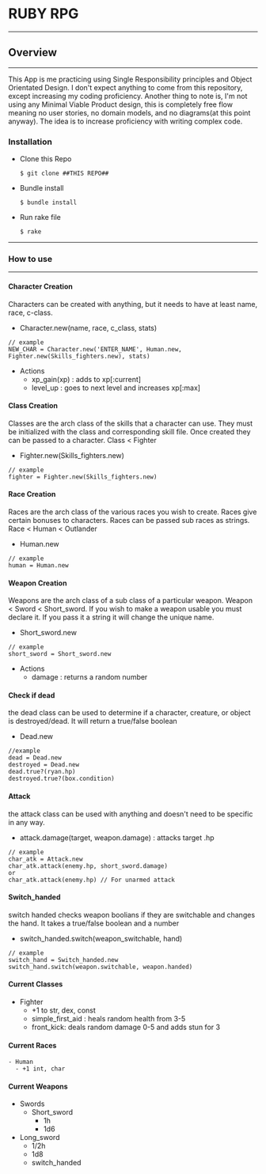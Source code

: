 # RUBY RPG
-----------

## Overview
---
This App is me practicing using Single Responsibility principles and Object Orientated Design. I don't expect anything to come from this repository, except increasing my coding proficiency.
Another thing to note is, I'm not using any Minimal Viable Product
design, this is completely free flow meaning no user stories, no
domain models, and no diagrams(at this point anyway). The idea is to increase proficiency with writing complex code.

### Installation

* Clone this Repo
  ````
  $ git clone ##THIS REPO##
  ````
* Bundle install
  ````
  $ bundle install
  ````
* Run rake file
  ````
  $ rake
  ````
--------------
  ### How to use
---------
#### Character Creation
  Characters can be created with anything, but it needs to have at least name, race, c-class.

  - Character.new(name, race, c_class, stats)
  ```
  // example
  NEW_CHAR = Character.new('ENTER_NAME', Human.new, Fighter.new(Skills_fighters.new), stats)
  ```
  - Actions
    - xp_gain(xp) : adds to xp[:current]
    - level_up : goes to next level and increases xp[:max]

#### Class Creation
  Classes are the arch class of the skills that a character can use. They must be initialized with the class and corresponding skill file. Once created they can be passed to a character. Class < Fighter
  - Fighter.new(Skills_fighters.new)
  ```
  // example
  fighter = Fighter.new(Skills_fighters.new)
  ```
#### Race Creation
  Races are the arch class of the various races you wish to create. Races give certain bonuses to characters. Races can be passed sub races as strings. Race < Human < Outlander
  - Human.new
  ```
  // example
  human = Human.new
  ```
#### Weapon Creation
  Weapons are the arch class of a sub class of a particular weapon. Weapon < Sword < Short_sword. If you wish to make a weapon usable you must declare it. If you pass it a string it will change the unique name.
  - Short_sword.new
  ```
  // example
  short_sword = Short_sword.new
  ```
  - Actions
    - damage : returns a random number

#### Check if dead
  the dead class can be used to determine if a character, creature, or object is destroyed/dead. It will return a true/false boolean
  - Dead.new
  ```
  //example
  dead = Dead.new
  destroyed = Dead.new
  dead.true?(ryan.hp)
  destroyed.true?(box.condition)
  ```

#### Attack
  the attack class can be used with anything and doesn't need to be specific in any way.
  - attack.damage(target, weapon.damage) : attacks target .hp
  ```
  // example
  char_atk = Attack.new
  char_atk.attack(enemy.hp, short_sword.damage)
  or
  char_atk.attack(enemy.hp) // For unarmed attack
  ```
#### Switch_handed
  switch handed checks weapon boolians if they are switchable and changes the hand. It takes a true/false boolean and a number
  - switch_handed.switch(weapon_switchable, hand)
  ```
  // example
  switch_hand = Switch_handed.new
  switch_hand.switch(weapon.switchable, weapon.handed)
  ```
#### Current Classes
  - Fighter
    - +1 to str, dex, const
    - simple_first_aid : heals random health from 3-5
    - front_kick: deals random damage 0-5 and adds stun for 3

#### Current Races
    - Human
      - +1 int, char

#### Current Weapons
  - Swords
    - Short_sword
      - 1h
      - 1d6
  - Long_sword
      - 1/2h
      - 1d8
      - switch_handed
